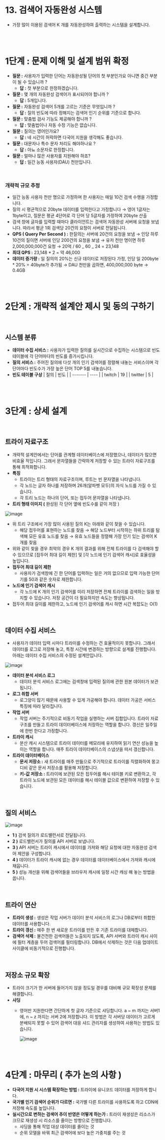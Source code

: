 # 13. 검색어 자동완성 시스템

- 가장 많이 이용된 검색어 K 개를 자동완성하여 출력하는 시스템을 설계합니다.

<br/><br/>

# 1단계 : 문제 이해 및 설계 범위 확정

- **질문 :** 사용자가 입력한 단어는 자동완성될 단어의 첫 부분인가요 아니면 중간 부분이 될 수 있습니까 ?
  - **답 :** 첫 부분으로 한정하겠습니다.
- **질문 :** 몇 개의 자동완성 검색어가 표시되어야 합니까 ?
  - **답 :** 5개입니다.
- **질문 :** 자동완성 검색어 5개를 고르는 기준은 무엇입니까 ?
  - **답 :** 질의 빈도에 따라 정해지는 검색어 인기 순위를 기준으로 합니다.
- **질문 :** 맞춤법 검사 기능도 제공해야 합니까 ?
  - **답 :** 맞춤법이나 자동 수정 기능은 없습니다.
- **질문 :** 질의는 영어인가요?
  - **답 :** 네 시간이 허락하면 다국어 지원을 생각해도 좋습니다.
- **질문 :** 대문자나 특수 문자 처리도 해야하나요 ?
  - **답 :** 아뇨 소문자로 한정합니다.
- **질문 :** 얼마나 많은 사용자를 지원해야 하죠?
  - **답 :** 일간 능동 사용자(DAU) 천만입니다.

<br/>

### 개략적 규모 추정

- 일간 능동 사용자 천만 명으로 가정하며 한 사용자는 매일 10건 검색 수행을 가정합니다.
- 질의 시 평균적으로 20byte 데이터를 입력한다고 가정합니다 → 영어 1글자는 1byte이고, 질문은 평균 4단어로 각 단어 당 5글자를 가정하여 20byte 산출
- 검색 창에 글자를 입력할 때마다 클라이언트는 검색어 자동완성 서버에 요청을 보냅니다. 따라서 평균 1회 검색당 20건의 요청이 서버로 전달됩니다.
- **QPS ( Query Per Second ) :** 한질의는 서버에 20건의 요청을 보냄 → 인당 하루 10건의 질이면 서버에 인당 200건의 요청을 보냄 → 유저 천만 명이면 하루 2,000,000,000건 요청 → 20억 / 60 _ 60 _ 24 = 23,148
- **최대 QPS :** 23,148 \* 2 = 약 46,000
- **데이터 증가량 :** 일 질의의 20%는 신규 데이터로 저장된다 가정, 인당 일 200byte \* 20% = 40byte가 추가됨 → DAU 천만을 곱하면, 400,000,000 byte → 0.4GB

<br/><br/>

# 2단계 : 개략적 설계안 제시 및 동의 구하기

<br/>

## 시스템 분류

- **데이터 수집 서비스 :** 사용자가 입력한 질의를 실시간으로 수집하는 시스템으로 빈도 테이블에 각 단어마다의 빈도를 증가시킵니다.
- **질의 서비스 :** 주어진 질의에 다섯 개의 인기 검색어를 정렬해 내놓는 서비스이며 각 단어마다 빈도수가 가장 높은 단어 TOP 5를 내놓습니다.
- **빈도 테이블 구상**
  | 질의 | 빈도 |
  | ------- | ---- |
  | twitch | 19 |
  | twitter | 5 |

<br/><br/>

# 3단계 : 상세 설계

<br/>

## 트라이 자료구조

- 개략적 설계안에서는 단어를 관계형 데이터베이스에 저장했으나, 데이터가 많으면 비효율 적입니다. 그래서 문자열들을 간략하게 저장할 수 있는 트라이 자료구조를 통해 최적화합니다.
- **특징**
  - 트라이는 트리 형태의 자료구조이며, 루트는 빈 문자열을 나타냅니다.
  - 각 노드는 글자 하나를 저장하며 26개(알파벳 모두)의 자식 노드를 가질 수 있습니다.
  - 각 트리 노드는 하나의 단어, 또는 접두어 문자열을 나타냅니다.
- **트리 형태 이미지 (** 완성된 각 단어 옆에 빈도수를 같이 저장 )

![image](image/13-1.png)

- 위 트리 구조에서 가장 많이 사용된 질의 K는 아래와 같이 찾을 수 있습니다.
  - 해당 접두어를 표현하는 노드를 찾음 → 해당 노드부터 시작하는 하위 트리를 탐색해 모든 유효 노드를 찾음 → 유효 노드들을 정렬해 가장 인기 있는 검색어 K 개를 찾음
- 위와 같이 찾을 경우 최악의 경우 K 개의 결과를 위해 전체 트라이를 다 검색해야 할 수 있으므로 [접두어 최대 길이 제한] 및 [각 노드에 인기 검색어 캐시]로 효율성을 높입니다.
- **접두어 최대 길이 제한**
  - 사용자가 검색창에 긴 한 단어를 입력하는 일은 거의 없으므로 입력 가능한 단어 기를 50과 같은 숫자로 제한합니다.
- **노드에 인기 검색어 캐시**
  - 각 노드에 K 개의 인기 검색어를 미리 저장하면 전체 트라이를 검색하는 일을 방지할 수 있습니다. 저장 공간이 더 필요하지만 속도는 향상됩니다.
- 접두어 최대 길이를 제한하고, 노드에 인기 검색어를 캐시 하면 시간 복잡도는 O(1)

<br/>

## 데이터 수집 서비스

- 사용자가 데이터 입력 시마다 트라이를 수정하는 건 효율적이지 못합니다. 그래서 데이터를 로그로 저장해 놓고, 특정 시간에 변경하는 방향으로 설계를 진행합니다. 아래는 데이터 수집 서비스의 수정된 설계안입니다.

![image](image/13-2.png)

- **데이터 분석 서비스 로그**
  - 데이터 분석 서비스 로그에는 검색창에 입력된 질의에 관한 원본 데이터가 보관됩니다.
- **로그 취합 서버**
  - 로그양이 많기 때문에 사용할 수 있게 가공해야 합니다. 데이터 가공은 서비스 특징에 따라 달라집니다.
- **작업 서버**
  - 작업 서버는 주기적으로 비동기 작업을 실행하는 서버 집합입니다. 트라이 자료구조를 만들고 트라이 데이터베이스에 저장하는 역할을 합니다. 갱신은 일주일에 한번 한다고 가정합니다.
- **트라이 캐시**
  - 분산 캐시 시스템으로 트라이 데이터를 메모리에 유지하여 읽기 연산 성능을 높이는 역할을 합니다. 매주 트라이 데이터베이스의 스냅샷을 떠서 갱신합니다.
- **트라이 데이터베이스**
  - **문서 저장소 :** 새 트라이를 매주 만듦으로 주기적으로 트라이를 직렬화하여 몽고디비 같은 문서 저장소를 활용해 저장합니다.
  - **키-값 저장소 :** 트라이에 보관된 모든 접두어를 해시 테이블 키로 변환하고, 각 트라이 노드에 보관된 모든 데이터를 해시 테이블 값으로 변환하여 저장할 수 있습니다.

<br/>

## 질의 서비스

![image](image/13-3.png)

- **1 )** 검색 질의가 로드밸런서로 전달됩니다.
- **2 )** 로드밸런서가 질의를 API 서버로 보냅니다.
- **3 )** API 서버는 트라이 캐시에서 데이터를 가져와 해당 요청에 대한 자동완성 검색어 제안을 구성합니다.
- **4 )** 데이터가 트라이 캐시에 없는 경우 데이터를 데이터베이스에서 가져와 캐시에 채웁니다.
- **5 )** 성능 개선을 위해 검색어들을 브라우저 캐시에 일정 시간 캐싱 해 놓는 방법을 씁니다.

<br/>

## 트라이 연산

- **트라이 생성 :** 생성은 작업 서버가 데이터 분석 서비스의 로그나 DB로부터 취합한 데이터를 사용합니다.
- **트라이 갱신 :** 매주 한 번 새로운 트라이를 만든 후 기존 트라이를 대체합니다.
- **검색어 삭제 :** 불건전한 검색어들은 노출되지 않도록, API 서버와 트라이 캐시 사이에 필터 계층을 두어 검색어를 필터링합니다. DB에서 삭제하는 것은 다음 업데이트 사이클에 비동기적으로 진행합니다.

<br/>

## 저장소 규모 확장

- 트라이 크기가 한 서버에 들어가지 않을 정도일 경우를 대비해 규모 확장성 문제를 해결합니다.
- **샤딩**
  - 영어만 지원한다면 간단하게 첫 글자 기준으로 샤딩합니다. a ~ m 까지는 서버1에, n ~ z 까지는 서버 2에 저장합니다. 이 방법은 각 서버당 데이터가 고르게 분배되지 못할 수 있어 검색어 대응 샤드 관리자를 생성하여 사용하는 방법도 있습니다.
    
    ![image](image/13-4.png)

<br/><br/>

# 4단계 : 마무리 ( 추가 논의 사항 )

- **다국어 지원 시 시스템 확장하는 방법 :** 트라이에 유니코드 데이터를 저장하게 합니다.
- **국가별 인기 검색어 순위가 다르면 :** 국가별 다른 트라이를 사용하도록 하고 CDN에 저장해 속도를 높입니다.
- **실시간으로 변하는 검색어 추이 반영은 어떻게 하는가 :** 트라이 재생성은 리소스가 크므로 재생성 시 리소스를 줄이는 방향으로 진행합니다.
  - 샤딩을 통해 작업 대상 데이터를 줄이는 것
  - 순위 모델을 바꿔 최근 검색어에 보다 높은 가중치를 주는 것
